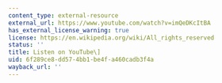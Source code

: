 ```yaml
---
content_type: external-resource
external_url: https://www.youtube.com/watch?v=imQeDKcItBA
has_external_license_warning: true
license: https://en.wikipedia.org/wiki/All_rights_reserved
status: ''
title: Listen on YouTube\]
uid: 6f289ce8-dd57-4bb1-be4f-a460cadb3f4a
wayback_url: ''
---
```

